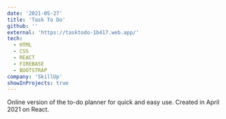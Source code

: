 ```yaml
---
date: '2021-05-27'
title: 'Task To Do'
github: ''
external: 'https://tasktodo-1b417.web.app/'
tech:
  - HTML
  - CSS
  - REACT
  - FIREBASE
  - BOOTSTRAP
company: 'SkillUp'
showInProjects: true
---
```


Online version of the to-do planner for quick and easy use. Created in April 2021 on React.
